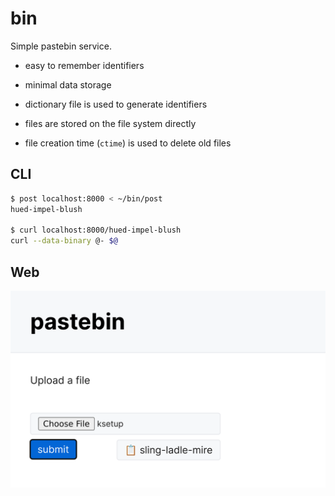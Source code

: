 # bin

Simple pastebin service. 

- easy to remember identifiers
- minimal data storage

- dictionary file is used to generate identifiers
- files are stored on the file system directly
- file creation time (`ctime`) is used to delete old files

## CLI

```sh
$ post localhost:8000 < ~/bin/post
hued-impel-blush

$ curl localhost:8000/hued-impel-blush
curl --data-binary @- $@
```

## Web

![screenshot](screen.png)
